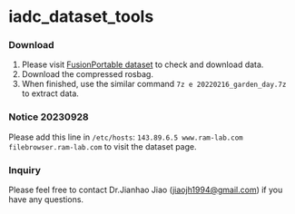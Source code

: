 # iadc_dataset_tools

### Download
1. Please visit [FusionPortable dataset](https://ram-lab.com/file/site/fusionportable/dataset/fusionportable) to check and download data.
2. Download the compressed rosbag.
3. When finished, use the similar command ```7z e 20220216_garden_day.7z``` to extract data.

### Notice 20230928
Please add this line in ```/etc/hosts```: ```143.89.6.5 www.ram-lab.com filebrowser.ram-lab.com``` to visit the dataset page.

### Inquiry
Please feel free to contact Dr.Jianhao Jiao (jiaojh1994@gmail.com) if you have any questions.
